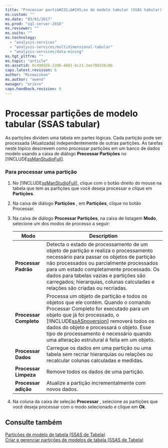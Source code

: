 ```yaml
---
title: "Processar parti&#231;&#245;es de modelo tabular (SSAS tabular) | Microsoft Docs"
ms.custom: ""
ms.date: "03/01/2017"
ms.prod: "sql-server-2016"
ms.reviewer: ""
ms.suite: ""
ms.technology: 
  - "analysis-services"
  - "analysis-services/multidimensional-tabular"
  - "analysis-services/data-mining"
ms.tgt_pltfrm: ""
ms.topic: "article"
ms.assetid: 6c498d2b-22d6-4661-bc21-2ee708336c8b
caps.latest.revision: 6
author: "Minewiskan"
ms.author: "owend"
manager: "erikre"
caps.handback.revision: 6
---
```

# Processar parti&#231;&#245;es de modelo tabular (SSAS tabular)
  As partições dividem uma tabela em partes lógicas. Cada partição pode ser processada (Atualizada) independentemente de outras partições. As tarefas neste tópico descrevem como processar partições em um banco de dados modelo usando a caixa de diálogo **Processar Partições** no [!INCLUDE[ssManStudioFull](../../includes/ssmanstudiofull-md.md)].  
  
###  <a name="bkmk_create_new"></a> Para processar uma partição  
  
1.  No [!INCLUDE[ssManStudioFull](../../includes/ssmanstudiofull-md.md)], clique com o botão direito do mouse na tabela que tem as partições que você deseja processar e clique em **Partições**.  
  
2.  Na caixa de diálogo **Partições** , em **Partições**, clique no botão Processar.  
  
3.  Na caixa de diálogo **Processar Partições**, na caixa de listagem **Modo**, selecione um dos modos de processo a seguir:  
  
    |Modo|Description|  
    |----------|-----------------|  
    |**Processar Padrão**|Detecta o estado de processamento de um objeto de partição e realiza o processamento necessário para passar os objetos de partição não processados ou parcialmente processados para um estado completamente processado. Os dados para tabelas vazias e partições são carregados; hierarquias, colunas calculadas e relações são criadas ou recriadas.|  
    |**Processar Completo**|Processa um objeto de partição e todos os objetos que ele contém. Quando o comando Processar Completo for executado para um objeto que já foi processado, o [!INCLUDE[ssASnoversion](../../includes/ssasnoversion-md.md)] removerá todos os dados do objeto e processará o objeto. Esse tipo de processamento é necessário quando uma alteração estrutural é feita em um objeto.|  
    |**Processar Dados**|Carregue os dados em uma partição ou uma tabela sem recriar hierarquias ou relações ou recalcular colunas calculadas e medidas.|  
    |**Processar Limpeza**|Remove todos os dados de uma partição.|  
    |**Processar adição**|Atualize a partição incrementalmente com novos dados.|  
  
4.  Na coluna da caixa de seleção **Processar** , selecione as partições que você deseja processar com o modo selecionado e clique em **Ok**.  
  
## Consulte também  
 [Partições de modelo de tabela &#40;SSAS de Tabela&#41;](../../analysis-services/tabular-models/tabular-model-partitions-ssas-tabular.md)   
 [Criar e gerenciar partições de modelos de tabela &#40;SSAS de Tabela&#41;](../../analysis-services/tabular-models/create-and-manage-tabular-model-partitions-ssas-tabular.md)  
  
  